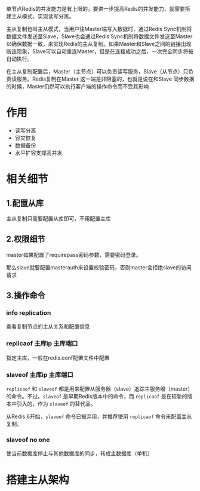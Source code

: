 单节点Redis的并发能力是有上限的，要进一步提高Redis的并发能力，就需要搭建主从模式，实现读写分离。

主从复制也叫主从模式，当用户往Master端写入数据时，通过Redis Sync机制将数据文件发送至Slave，Slave也会通过Redis Sync机制将数据文件发送至Master以确保数据一致，来实现Redis的主从复制。如果Master和Slave之间的链接出现断连现象，Slave可以自动重连Master，但是在连接成功之后，一次完全同步将被自动执行。

在主从复制配置后，Master（主节点）可以负责读写服务，Slave（从节点）只负责读服务。Redis复制在Master 这一端是非阻塞的，也就是说在和Slave 同步数据的时候，Master仍然可以执行客户端的操作命令而不受其影响

# 作用

- 读写分离
- 容灾恢复
- 数据备份
- 水平扩容支撑高并发

# 相关细节

## 1.配置从库

主从复制只需要配置从库即可，不用配置主库

## 2.权限细节

master如果配置了requirepass密码参数，需要密码登录。

那么slave就要配置masterauth来设置校验密码，否则master会拒绝slave的访问请求

## 3.操作命令

### info  replication

查看复制节点的主从关系和配置信息

### replicaof 主库ip 主库端口

指定主库，一般在redis.conf配置文件中配置

### slaveof 主库ip 主库端口

`replicaof` 和 `slaveof` 都是用来配置从服务器（slave）追踪主服务器（master）的命令。不过，`slaveof` 是早期Redis版本中的命令，而 `replicaof` 是在较新的版本中引入的，作为 `slaveof` 的替代品。

从Redis 6开始，`slaveof` 命令已被弃用，并推荐使用 `replicaof` 命令来配置主从复制。

### slaveof no one

使当前数据库停止与其他数据库的同步，转成主数据库（单机）

# 搭建主从架构